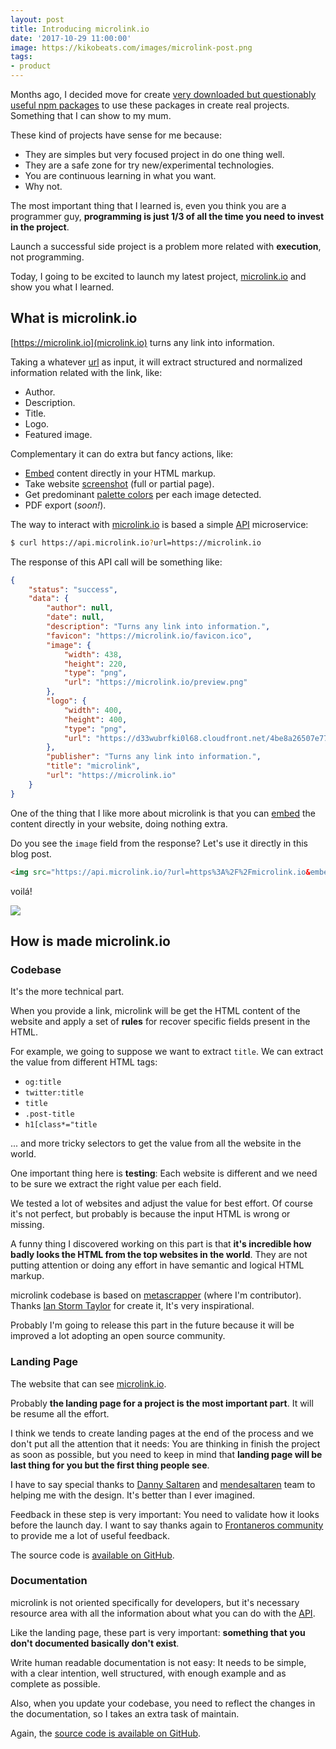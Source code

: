 ```yaml
---
layout: post
title: Introducing microlink.io
date: '2017-10-29 11:00:00'
image: https://kikobeats.com/images/microlink-post.png
tags:
- product
---
```


Months ago, I decided move for create [very downloaded but questionably useful npm packages](https://www.npmjs.com/package/emojis-list) to use these packages in create real projects. Something that I can show to my mum.

These kind of projects have sense for me because:

- They are simples but very focused project in do one thing well.
- They are a safe zone for try new/experimental technologies.
- You are continuous learning in what you want.
- Why not.

The most important thing that I learned is, even you think you are a programmer guy, **programming is just 1/3 of all the time you need to invest in the project**.

Launch a successful side project is a problem more related with **execution**, not programming.

Today, I going to be excited to launch my latest project, [microlink.io](https://microlink.io) and show you what I learned.

## What is microlink.io

[https://microlink.io](microlink.io) turns any link into information.

Taking a whatever [url](https://docs.microlink.io/#url) as input, it will extract structured and normalized information related with the link, like:

- Author.
- Description.
- Title.
- Logo.
- Featured image.

Complementary it can do extra but fancy actions, like:

- [Embed](https://docs.microlink.io/#embeded-support) content directly in your HTML markup.
- Take website [screenshot](https://docs.microlink.io/#screenshot) (full or partial page).
- Get predominant [palette colors](https://docs.microlink.io/#palette) per each image detected.
- PDF export (*soon!*).

The way to interact with [microlink.io](https://microlink.io) is based a simple [API](https://docs.microlink.io) microservice:

```bash
$ curl https://api.microlink.io?url=https://microlink.io
```

The response of this API call will be something like:

```json
{
	"status": "success",
	"data": {
		"author": null,
		"date": null,
		"description": "Turns any link into information.",
		"favicon": "https://microlink.io/favicon.ico",
		"image": {
			"width": 438,
			"height": 220,
			"type": "png",
			"url": "https://microlink.io/preview.png"
		},
		"logo": {
			"width": 400,
			"height": 400,
			"type": "png",
			"url": "https://d33wubrfki0l68.cloudfront.net/4be8a26507e779272b76c8427a86066bd1bc7346/168e4/logo.png"
		},
		"publisher": "Turns any link into information.",
		"title": "microlink",
		"url": "https://microlink.io"
	}
}
```

One of the thing that I like more about microlink is that you can [embed](https://docs.microlink.io/#embeded-support) the content directly in your website, doing nothing extra.

Do you see the `image` field from the response? Let's use it directly in this blog post. 

```html
<img src="https://api.microlink.io/?url=https%3A%2F%2Fmicrolink.io&embed=image.url" />
```

voilá!

<img src="https://api.microlink.io/?url=https%3A%2F%2Fmicrolink.io&embed=image.url" />

## How is made microlink.io

### Codebase

It's the more technical part.

When you provide a link, microlink will be get the HTML content of the website and apply a set of **rules** for recover specific fields present in the HTML.

For example, we going to suppose we want to extract `title`. We can extract the value from different HTML tags:

- `og:title`
- `twitter:title`
- `title`
- `.post-title`
- `h1[class*="title`

... and more tricky selectors to get the value from all the website in the world.

One important thing here is **testing**: Each website is different and we need to be sure we extract the right value per each field.

We tested a lot of websites and adjust the value for best effort. Of course it's not perfect, but probably is because the input HTML is wrong or missing.

A funny thing I discovered working on this part is that **it's incredible how badly looks the HTML from the top websites in the world**. They are not putting attention or doing any effort in have semantic and logical HTML markup.

microlink codebase is based on [metascrapper](https://github.com/ianstormtaylor/metascraper) (where I'm contributor). Thanks [Ian Storm Taylor](https://twitter.com/ianstormtaylor) for create it, It's very inspirational.

Probably I'm going to release this part in the future because it will be improved a lot adopting an open source community.

### Landing Page

The website that can see  [microlink.io](https://microlink.io). 

Probably **the landing page for a project is the most important part**. It will be resume all the effort. 

I think we tends to create landing pages at the end of the process and we don't put all the attention that it needs: You are thinking in finish the project as soon as possible, but you need to keep in mind that **landing page will be last thing for you but the first thing people see**.

I have to say special thanks to [Danny Saltaren](https://twitter.com/dsaltaren) and [mendesaltaren](https://www.mendesaltaren.com) team to helping me with the design. It's better than I ever imagined.

Feedback in these step is very important: You need to validate how it looks before the launch day. I want to say thanks again to [Frontaneros community](https://github.com/Frontaneria) to provide me a lot of useful feedback.

The source code is [available on GitHub](https://github.com/microlinkhq/www). 

### Documentation

microlink is not oriented specifically for developers, but it's necessary resource area with all the information about what you can do with the [API](https://docs.microlink.io/#getting-started).

Like the landing page, these part is very important: **something that you don't documented basically don't exist**.

Write human readable documentation is not easy: It needs to be simple, with a clear intention, well structured, with enough example and as complete as possible. 

Also, when you update your codebase, you need to reflect the changes in the documentation, so I takes an extra task of maintain.

Again, the [source code is available on GitHub](https://github.com/microlinkhq/docs).
